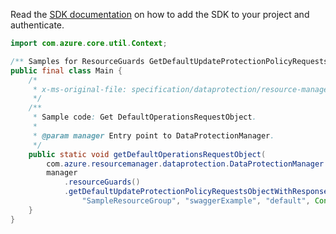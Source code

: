 Read the [SDK documentation](https://github.com/Azure/azure-sdk-for-java/blob/azure-resourcemanager-dataprotection_1.0.0-beta.1/sdk/dataprotection/azure-resourcemanager-dataprotection/README.md) on how to add the SDK to your project and authenticate.

```java
import com.azure.core.util.Context;

/** Samples for ResourceGuards GetDefaultUpdateProtectionPolicyRequestsObject. */
public final class Main {
    /*
     * x-ms-original-file: specification/dataprotection/resource-manager/Microsoft.DataProtection/stable/2021-07-01/examples/ResourceGuardCRUD/GetDefaultUpdateProtectionPolicyRequests.json
     */
    /**
     * Sample code: Get DefaultOperationsRequestObject.
     *
     * @param manager Entry point to DataProtectionManager.
     */
    public static void getDefaultOperationsRequestObject(
        com.azure.resourcemanager.dataprotection.DataProtectionManager manager) {
        manager
            .resourceGuards()
            .getDefaultUpdateProtectionPolicyRequestsObjectWithResponse(
                "SampleResourceGroup", "swaggerExample", "default", Context.NONE);
    }
}
```
